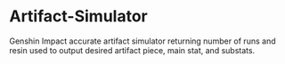 # Artifact-Simulator
Genshin Impact accurate artifact simulator returning number of runs and resin used to output desired artifact piece, main stat, and substats.
